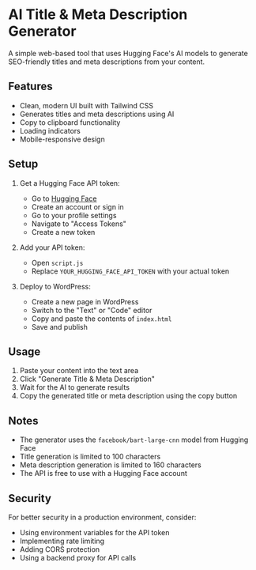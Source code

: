 # AI Title & Meta Description Generator

A simple web-based tool that uses Hugging Face's AI models to generate SEO-friendly titles and meta descriptions from your content.

## Features

- Clean, modern UI built with Tailwind CSS
- Generates titles and meta descriptions using AI
- Copy to clipboard functionality
- Loading indicators
- Mobile-responsive design

## Setup

1. Get a Hugging Face API token:
   - Go to [Hugging Face](https://huggingface.co/)
   - Create an account or sign in
   - Go to your profile settings
   - Navigate to "Access Tokens"
   - Create a new token

2. Add your API token:
   - Open `script.js`
   - Replace `YOUR_HUGGING_FACE_API_TOKEN` with your actual token

3. Deploy to WordPress:
   - Create a new page in WordPress
   - Switch to the "Text" or "Code" editor
   - Copy and paste the contents of `index.html`
   - Save and publish

## Usage

1. Paste your content into the text area
2. Click "Generate Title & Meta Description"
3. Wait for the AI to generate results
4. Copy the generated title or meta description using the copy button

## Notes

- The generator uses the `facebook/bart-large-cnn` model from Hugging Face
- Title generation is limited to 100 characters
- Meta description generation is limited to 160 characters
- The API is free to use with a Hugging Face account

## Security

For better security in a production environment, consider:
- Using environment variables for the API token
- Implementing rate limiting
- Adding CORS protection
- Using a backend proxy for API calls 